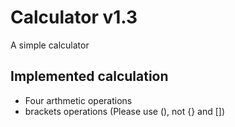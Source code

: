 # Calculator v1.3
A simple calculator

## Implemented calculation
+ Four arthmetic operations
+ brackets operations (Please use (), not {} and [])
